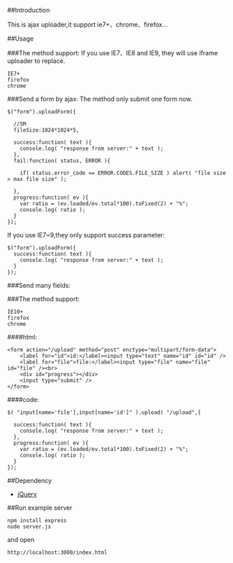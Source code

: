 ##Introduction

This is ajax uploader,it support ie7+、chrome、firefox...

##Usage

###The method support:
If you use IE7、IE8 and IE9, they will use iframe uploader to replace.

	IE7+
	firefox
	chrome

###Send a form by ajax:
The method only submit one form now.


	$("form").uploadForm({

	  //5M
 	  fileSize:1024*1024*5,

	  success:function( text ){
	    console.log( "response from server:" + text );
	  },
	  fail:function( status, ERROR ){
	
		if( status.error_code == ERROR.CODES.FILE_SIZE ) alert( "file size > max file size" );

	  },
	  progress:function( ev ){
	    var ratio = (ev.loaded/ev.total*100).toFixed(2) + "%";
	    console.log( ratio );
	  }
	});

If you use IE7~9,they only support success parameter:


	$("form").uploadForm({
	  success:function( text ){
	    console.log( "response from server:" + text );
	  }
	});

###Send many fields:

###The method support:

	IE10+
	firefox
	chrome

####html:

    <form action="/upload" method="post" enctype="multipart/form-data">
        <label for="id">id:</label><input type="text" name="id" id="id" />
        <label for="file">file:</label><input type="file" name="file" id="file" /><br>
        <div id="progress"></div>
        <input type="submit" />
    </form>

####code:

	$( "input[name='file'],input[name='id']" ).upload( "/upload",{
	
	  success:function( text ){
	    console.log( "response from server:" + text );
	  },
	  progress:function( ev ){
	    var ratio = (ev.loaded/ev.total*100).toFixed(2) + "%";
	    console.log( ratio );
	  }
	});


##Dependency

* [jQuery](https://github.com/jquery/jquery)


##Run example server

	npm install express
	node server.js

and open

	http://localhost:3000/index.html

